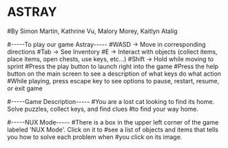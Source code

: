 # ASTRAY

#By Simon Martin, Kathrine Vu, Malory Morey, Kaitlyn Atalig

#-----To play our game Astray-----
#WASD -> Move in corresponding directions
#Tab -> See Inventory
#E -> Interact with objects (collect items, place items, open chests, use keys, etc...)
#Shift -> Hold while moving to sprint
#Press the play button to launch right into the game
#Press the help button on the main screen to see a description of what keys do what action
#While playing, press escape key to see options to pause, restart, resume, or exit game

#-----Game Description-----
#You are a lost cat looking to find its home. Solve puzzles, collect keys, and find clues 
     #to find your way home.

#-----NUX Mode-----
#There is a box in the upper left corner of the game labeled 'NUX Mode'. Click on it to 
      #see a list of objects and items that tells you how to solve each problem when 
      #you click on its image.



